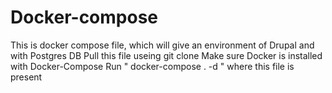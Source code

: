 # Docker-compose
This is docker compose file, which will give an environment of Drupal and with Postgres DB
Pull this file useing git clone
Make sure Docker is installed with Docker-Compose
Run " docker-compose . -d " where this file is present 
